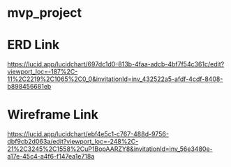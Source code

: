 # mvp_project


# ERD Link

https://lucid.app/lucidchart/697dc1d0-813b-4faa-adcb-4bf7f54c361c/edit?viewport_loc=-187%2C-11%2C2219%2C1065%2C0_0&invitationId=inv_432522a5-afdf-4cdf-8408-b898456681eb

# Wireframe Link

https://lucid.app/lucidchart/ebf4e5c1-c767-488d-9756-dbf9cb2d063a/edit?viewport_loc=-248%2C-21%2C3245%2C1558%2CuP1BopAARZY8&invitationId=inv_56e3480e-a17e-45c4-a4f6-f147ea1e718a